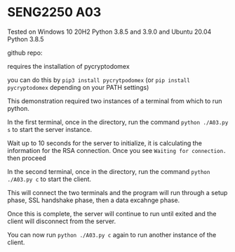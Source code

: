 # SENG2250 A03

Tested on Windows 10 20H2 Python 3.8.5 and 3.9.0 and Ubuntu 20.04 Python 3.8.5

github repo: 

requires the installation of pycryptodomex

you can do this by `pip3 install pycrytpodomex` (or `pip install pycryptodomex` depending on your PATH settings)

This demonstration required two instances of a terminal from which to run python.

In the first terminal, once in the directory, run the command `python ./A03.py s` to start the server instance.

Wait up to 10 seconds for the server to initialize, it is calculating the information for the RSA connection. Once you see `Waiting for connection.` then proceed

In the second terminal, once in the directory, run the command `python ./A03.py c` to start the client. 

This will connect the two terminals and the program will run through a setup phase, SSL handshake phase, then a data excahnge phase. 

Once this is complete, the server will continue to run until exited and the client will disconnect from the server. 

You can now run `python ./A03.py c` again to run another instance of the client. 
